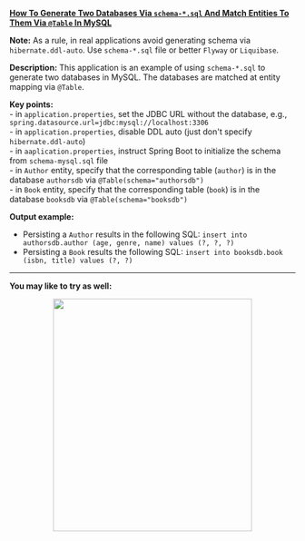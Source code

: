**[How To Generate Two Databases Via `schema-*.sql` And Match Entities To Them Via `@Table` In MySQL](https://github.com/AnghelLeonard/Hibernate-SpringBoot/tree/master/HibernateSpringBootMatchEntitiesToTablesTwoSchemas)**

**Note:** As a rule, in real applications avoid generating schema via `hibernate.ddl-auto`. Use `schema-*.sql` file or better `Flyway` or `Liquibase`.

**Description:** This application is an example of using `schema-*.sql` to generate two databases in MySQL. The databases are matched at entity mapping via `@Table`.

**Key points:**\
     - in `application.properties`, set the JDBC URL without the database, e.g., `spring.datasource.url=jdbc:mysql://localhost:3306`\
     - in `application.properties`, disable DDL auto (just don't specify `hibernate.ddl-auto`)\
     - in `aaplication.properties`, instruct Spring Boot to initialize the schema from `schema-mysql.sql` file\
     - in `Author` entity, specify that the corresponding table (`author`) is in the database `authorsdb` via `@Table(schema="authorsdb")`\
     - in `Book` entity, specify that the corresponding table (`book`) is in the database `booksdb` via `@Table(schema="booksdb")`

**Output example:**
- Persisting a `Author` results in the following SQL: `insert into authorsdb.author (age, genre, name) values (?, ?, ?)`
- Persisting a `Book` results the following SQL: `insert into booksdb.book (isbn, title) values (?, ?)`

-------------------------------

**You may like to try as well:**
<a href="https://leanpub.com/java-persistence-performance-illustrated-guide"><p align="center"><img src="https://github.com/AnghelLeonard/Hibernate-SpringBoot/blob/master/Java%20Persistence%20Performance%20Illustrated%20Guide.jpg" height="410" width="350"/></p></a>
